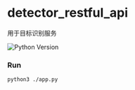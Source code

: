 # detector_restful_api

用于目标识别服务

![Python Version](https://img.shields.io/badge/Python-3.8-blue.svg)

### Run
```bash
python3 ./app.py
```